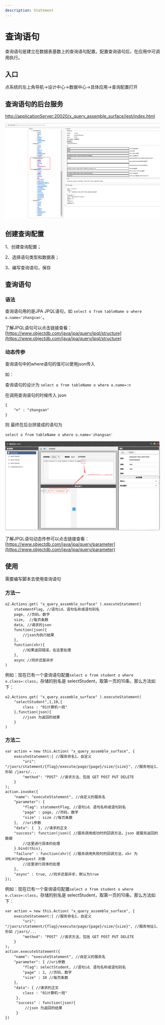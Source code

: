 ```yaml
---
description: Statement
---
```


# 查询语句

查询语句是建立在数据表基数上的查询语句配置。配置查询语句后，在应用中可调用执行。

## 入口 <a id="ru-kou"></a>

点系统的左上角导航-&gt;设计中心-&gt;数据中心-&gt;具体应用-&gt;查询配置打开

## 查询语句的后台服务 <a id="shi-tu-de-hou-tai-fu-wu"></a>

​[http://applicationServer:20020/x\_query\_assemble\_surface/jest/index.html](http://:20020/****/x_query_assemble_surface/jest/index.html)​

![](../../.gitbook/assets/qq-tu-pian-20190820103821.png)

## 创建查询配置

1、创建查询配置；

2、选择语句类型和数据表；

3、编写查询语句，保存

## 查询语句

### 语法

查询语句用的是JPA JPQL语句，如 `select o from tableName o where o.name='zhangsan'`。

了解JPQL语句可以点击链接查看：[https://www.objectdb.com/java/jpa/query/jpql/structure](https://www.objectdb.com/java/jpa/query/jpql/structure)​

### 动态传参

查询语句中的where语句的值可以使用json传入

如：

查询语句的设计为 `select o from tableName o where o.name=:n`

在调用查询语句的时候传入 json

```text
{
    "n" : "zhangsan"
}
```

则 最终在后台拼接成的语句为

`select o from tableName o where o.name='zhangsan'`

![](../../.gitbook/assets/qq-tu-pian-20190820155112.png)

了解JPQL语句动态传参可以点击链接查看：[https://www.objectdb.com/java/jpa/query/parameter](https://www.objectdb.com/java/jpa/query/parameter)

## 使用 <a id="shu-ju-biao-jiao-ben"></a>

需要编写脚本去使用查询语句

### 方法一

```text
o2.Actions.get( "x_query_assemble_surface" ).executeStatement(
    statementFlag, //语句id、语句名称或语句别名
    page, //页码，数字
    size,  //每页条数
    data, //请求的json
    function(json){
        //json为执行結果
    },
    function(xhr){ 
        //如果返回错误，在这里处理
    },
    async //同步还是异步
)
```

例如：现在已有一个查询语句配置`select o from student o where o.class=:class`，存储的别名是 selectStudent，取第一页的10条，那么方法如下：

```text
o2.Actions.get( "x_query_assemble_surface" ).executeStatement(
    "selectStudent",1,10,{
        class : "01计算机一班"
    },function(json){
        //json 为返回的结果
    }
)
```



### 方法二

```text
var action = new this.Action( "x_query_assemble_surface", {
    executeStatement:{ //服务命名1，自定义
        "uri": "/jaxrs/statement/{flag}/execute/page/{page}/size/{size}", //服务地址1，形如 /jaxrs/...
        "method": "POST" //请求方法，包括 GET POST PUT DELETE
    }
);
action.invoke({
    "name": "executeStatement", //自定义的服务名
    "parameter": {
        "flag": statementFlag, //语句id、语句名称或语句别名
        "page" : page, //页码，数字
        "size" : size //每页条数
    },  //uri参数
    "data": {  }, //请求的正文
    "success": function(json){ //服务调用成功时的回调方法，json 是服务返回的数据
        //这里进行具体的处理
    }.bind(this),
    "failure" : function(xhr){ //服务调用失败时的回调方法，xhr 为 XMLHttpRequest 对象
        //这里进行具体的处理
    },
    "async" : true, //同步还是异步，默认为true
});
```

例如：现在已有一个查询语句配置`select o from student o where o.class=:class`，存储的别名是 selectStudent，取第一页的10条，那么方法如下：

```text
var action = new this.Action( "x_query_assemble_surface", {
    executeStatement:{ //服务命名1，自定义
        "uri": "/jaxrs/statement/{flag}/execute/page/{page}/size/{size}", //服务地址1，形如 /jaxrs/...
        "method": "POST" //请求方法，包括 GET POST PUT DELETE
    }
);
action.executeStatement({
    "name": "executeStatement", //自定义的服务名
    "parameter": { //uri参数
        "flag": selectStudent, //语句id、语句名称或语句别名
        "page" : 1, //页码，数字
        "size" : 10 //每页条数
    },  
    "data": { //请求的正文
        class : "01计算机一班"
     }, 
     "success" : function(json){
         //json 为返回的结果
     }
})
```

